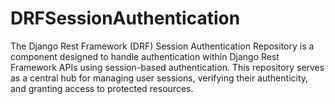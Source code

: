 # DRFSessionAuthentication
The Django Rest Framework (DRF) Session Authentication Repository is a component designed to handle authentication within Django Rest Framework APIs using session-based authentication. This repository serves as a central hub for managing user sessions, verifying their authenticity, and granting access to protected resources.
